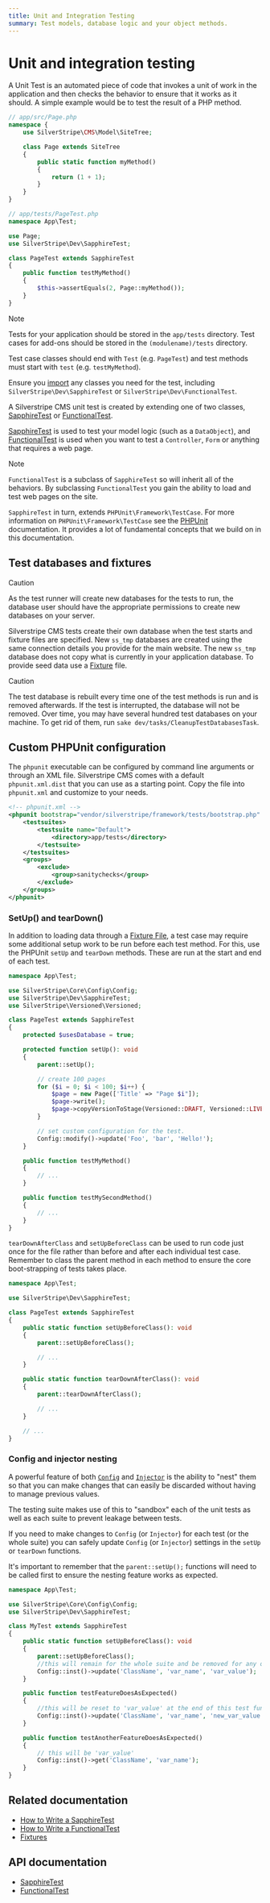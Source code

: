```yaml
---
title: Unit and Integration Testing
summary: Test models, database logic and your object methods.
---
```


# Unit and integration testing

A Unit Test is an automated piece of code that invokes a unit of work in the application and then checks the behavior
to ensure that it works as it should. A simple example would be to test the result of a PHP method.

```php
// app/src/Page.php
namespace {
    use SilverStripe\CMS\Model\SiteTree;

    class Page extends SiteTree
    {
        public static function myMethod()
        {
            return (1 + 1);
        }
    }
}
```

```php
// app/tests/PageTest.php
namespace App\Test;

use Page;
use SilverStripe\Dev\SapphireTest;

class PageTest extends SapphireTest
{
    public function testMyMethod()
    {
        $this->assertEquals(2, Page::myMethod());
    }
}
```

> [!NOTE]
> Tests for your application should be stored in the `app/tests` directory. Test cases for add-ons should be stored in
> the `(modulename)/tests` directory.
>
> Test case classes should end with `Test` (e.g. `PageTest`) and test methods must start with `test` (e.g. `testMyMethod`).
>
> Ensure you [import](http://php.net/manual/en/language.namespaces.importing.php#example-252) any classes you need for the test, including `SilverStripe\Dev\SapphireTest` or `SilverStripe\Dev\FunctionalTest`.

A Silverstripe CMS unit test is created by extending one of two classes, [SapphireTest](api:SilverStripe\Dev\SapphireTest) or [FunctionalTest](api:SilverStripe\Dev\FunctionalTest).

[SapphireTest](api:SilverStripe\Dev\SapphireTest) is used to test your model logic (such as a `DataObject`), and [FunctionalTest](api:SilverStripe\Dev\FunctionalTest) is used when
you want to test a `Controller`, `Form` or anything that requires a web page.

> [!NOTE]
> `FunctionalTest` is a subclass of `SapphireTest` so will inherit all of the behaviors. By subclassing `FunctionalTest`
> you gain the ability to load and test web pages on the site.
>
> `SapphireTest` in turn, extends `PHPUnit\Framework\TestCase`. For more information on `PHPUnit\Framework\TestCase` see
> the [PHPUnit](http://www.phpunit.de) documentation. It provides a lot of fundamental concepts that we build on in this
> documentation.

## Test databases and fixtures

> [!CAUTION]
> As the test runner will create new databases for the tests to run, the database user should have the appropriate
> permissions to create new databases on your server.

Silverstripe CMS tests create their own database when the test starts and fixture files are specified. New `ss_tmp` databases are created using the same
connection details you provide for the main website. The new `ss_tmp` database does not copy what is currently in your
application database. To provide seed data use a [Fixture](fixtures) file.

> [!CAUTION]
> The test database is rebuilt every time one of the test methods is run and is removed afterwards. If the test is interrupted, the database will not be removed. Over time, you may have several hundred test
> databases on your machine. To get rid of them, run `sake dev/tasks/CleanupTestDatabasesTask`.

## Custom PHPUnit configuration

The `phpunit` executable can be configured by command line arguments or through an XML file. Silverstripe CMS comes with a
default `phpunit.xml.dist` that you can use as a starting point. Copy the file into `phpunit.xml` and customize to your
needs.

```xml
<!-- phpunit.xml -->
<phpunit bootstrap="vendor/silverstripe/framework/tests/bootstrap.php" colors="true">
    <testsuites>
        <testsuite name="Default">
            <directory>app/tests</directory>
        </testsuite>
    </testsuites>
    <groups>
        <exclude>
            <group>sanitychecks</group>
        </exclude>
    </groups>
</phpunit>
```

### SetUp() and tearDown()

In addition to loading data through a [Fixture File](fixtures), a test case may require some additional setup work to be
run before each test method. For this, use the PHPUnit `setUp` and `tearDown` methods. These are run at the start and
end of each test.

```php
namespace App\Test;

use SilverStripe\Core\Config\Config;
use SilverStripe\Dev\SapphireTest;
use SilverStripe\Versioned\Versioned;

class PageTest extends SapphireTest
{
    protected $usesDatabase = true;

    protected function setUp(): void
    {
        parent::setUp();

        // create 100 pages
        for ($i = 0; $i < 100; $i++) {
            $page = new Page(['Title' => "Page $i"]);
            $page->write();
            $page->copyVersionToStage(Versioned::DRAFT, Versioned::LIVE);
        }

        // set custom configuration for the test.
        Config::modify()->update('Foo', 'bar', 'Hello!');
    }

    public function testMyMethod()
    {
        // ...
    }

    public function testMySecondMethod()
    {
        // ...
    }
}
```

`tearDownAfterClass` and `setUpBeforeClass` can be used to run code just once for the file rather than before and after
each individual test case. Remember to class the parent method in each method to ensure the core boot-strapping of tests
takes place.

```php
namespace App\Test;

use SilverStripe\Dev\SapphireTest;

class PageTest extends SapphireTest
{
    public static function setUpBeforeClass(): void
    {
        parent::setUpBeforeClass();

        // ...
    }

    public static function tearDownAfterClass(): void
    {
        parent::tearDownAfterClass();

        // ...
    }

    // ...
}
```

### Config and injector nesting

A powerful feature of both [`Config`](/developer_guides/configuration/configuration/) and [`Injector`](/developer_guides/extending/injector/) is the ability to "nest" them so that you can make changes that can easily be discarded without having to manage previous values.

The testing suite makes use of this to "sandbox" each of the unit tests as well as each suite to prevent leakage between tests.

If you need to make changes to `Config` (or `Injector`) for each test (or the whole suite) you can safely update `Config` (or `Injector`) settings in the `setUp` or `tearDown` functions.

It's important to remember that the `parent::setUp();` functions will need to be called first to ensure the nesting feature works as expected.

```php
namespace App\Test;

use SilverStripe\Core\Config\Config;
use SilverStripe\Dev\SapphireTest;

class MyTest extends SapphireTest
{
    public static function setUpBeforeClass(): void
    {
        parent::setUpBeforeClass();
        //this will remain for the whole suite and be removed for any other tests
        Config::inst()->update('ClassName', 'var_name', 'var_value');
    }

    public function testFeatureDoesAsExpected()
    {
        //this will be reset to 'var_value' at the end of this test function
        Config::inst()->update('ClassName', 'var_name', 'new_var_value');
    }

    public function testAnotherFeatureDoesAsExpected()
    {
        // this will be 'var_value'
        Config::inst()->get('ClassName', 'var_name');
    }
}
```

## Related documentation

- [How to Write a SapphireTest](how_tos/write_a_sapphiretest)
- [How to Write a FunctionalTest](how_tos/write_a_functionaltest)
- [Fixtures](fixtures)

## API documentation

- [SapphireTest](api:SilverStripe\Dev\SapphireTest)
- [FunctionalTest](api:SilverStripe\Dev\FunctionalTest)
